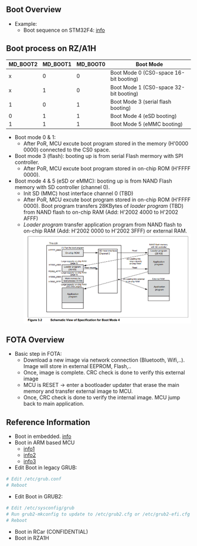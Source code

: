 ## Boot Overview
- Example: 
    + Boot sequence on STM32F4: [info](https://feabhas.gitbooks.io/stm32f4-cmsis/content/the_boot_sequence.html)

## Boot process on RZ/A1H

| MD_BOOT2 | MD_BOOT1 | MD_BOOT0 | Boot Mode
| --- | --- | --- | --- |
| x | 0 | 0 | Boot Mode 0 (CS0-space 16-bit booting)
| x | 1 | 0 | Boot Mode 1 (CS0-space 32-bit booting)
| 1 | 0 | 1 | Boot Mode 3 (serial flash booting)
| 0 | 1 | 1 | Boot Mode 4 (eSD booting)
| 1 | 1 | 1 | Boot Mode 5 (eMMC booting) 

- Boot mode 0 & 1: 
    + After PoR, MCU excute boot program stored in the memory (H'0000 0000) connected to the CS0 space. 
- Boot mode 3 (flash): booting up is from serial Flash mermory with SPI controller. 
    + After PoR, MCU excute boot program stored in on-chip ROM (H'FFFF 0000). 
- Boot mode 4 & 5 (eSD or eMMC): booting up is from NAND Flash memory with SD controller (channel 0). 
    + Init SD (MMC) host interface channel 0 (TBD)
    + After PoR, MCU excute boot program stored in on-chip ROM (H'FFFF 0000). Boot program transfers 28KBytes of *loader program* (TBD) from NAND flash to on-chip RAM (Add: H'2002 4000 to H'2002 AFFF)
    +  *Loader program* transfer application program from NAND flash to on-chip RAM (Add: H'2002 0000 to H'2002 3FFF) or external RAM.
  ![Bootmode_eSD](./BootMode4_from_eSD.PNG)

## FOTA Overview
- Basic step in FOTA:
    + Download a new image via network connection (Bluetooth, Wifi,..). Image will store in external EEPROM, Flash,..
    + Once, image is complete. CRC check is done to verify this external image
    + MCU is RESET -> enter a bootloader updater that erase the main memory and transfer external image to MCU.
    + Once, CRC check is done to verify the internal image. MCU jump back to main application. 


## Reference Information
- Boot in embedded. [info](http://www.embedded.com/design/mcus-processors-and-socs/4008796/Fundamentals-of-Booting-for-Embedded-Processors)
- Boot in ARM based MCU 
    + [info1](https://www.embeddedrelated.com/showarticle/118.php)
    + [info2](http://blog.techveda.org/arm-linux-booting-process/)
    + [info3](http://beningo.com/understanding-the-microcontroller-boot-process/)
- Edit Boot in legacy GRUB:
```sh
# Edit /etc/grub.conf
# Reboot
```

- Edit Boot in GRUB2:
```sh
# Edit /etc/sysconfig/grub
# Run grub2-mkconfig to update to /etc/grub2.cfg or /etc/grub2-efi.cfg
# Reboot
```

- Boot in RCar (CONFIDENTIAL)
- Boot in RZA1H
